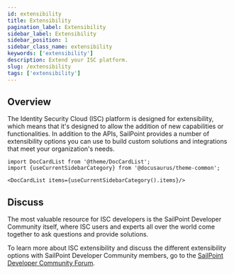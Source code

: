 ```yaml
---
id: extensibility
title: Extensibility
pagination_label: Extensibility
sidebar_label: Extensibility
sidebar_position: 1
sidebar_class_name: extensibility
keywords: ['extensibility']
description: Extend your ISC platform. 
slug: /extensibility
tags: ['extensibility']
---
```


## Overview
The Identity Security Cloud (ISC) platform is designed for extensibility, which means that it's designed to allow the addition of new capabilities or functionalities. In addition to the APIs, SailPoint provides a number of extensibility options you can use to build custom solutions and integrations that meet your organization's needs. 

```mdx-code-block
import DocCardList from '@theme/DocCardList';
import {useCurrentSidebarCategory} from '@docusaurus/theme-common';

<DocCardList items={useCurrentSidebarCategory().items}/>
```

## Discuss
The most valuable resource for ISC developers is the SailPoint Developer Community itself, where ISC users and experts all over the world come together to ask questions and provide solutions. 

To learn more about ISC extensibility and discuss the different extensibility options with SailPoint Developer Community members, go to the [SailPoint Developer Community Forum](https://developer.sailpoint.com/discuss/c/isc/6). 